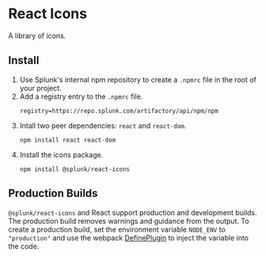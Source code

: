 # React Icons
A library of icons.

## Install

1. Use Splunk's internal npm repository to create a
   `.npmrc` file in the root of your project.
1. Add a registry entry to the `.npmrc` file.
    ```
    registry=https://repo.splunk.com/artifactory/api/npm/npm
    ```
1. Intall two peer dependencies: `react` and `react-dom`.
    ```
    npm install react react-dom
    ```
1. Install the icons package.
    ```
    npm install @splunk/react-icons
    ```

## Production Builds

`@splunk/react-icons` and React support production and development builds. The production build removes warnings and guidance from the output. To create a production build, set the environment variable `NODE_ENV` to `"production"` and use the webpack [DefinePlugin](https://webpack.github.io/docs/list-of-plugins.html#defineplugin) to inject the variable into the code.
